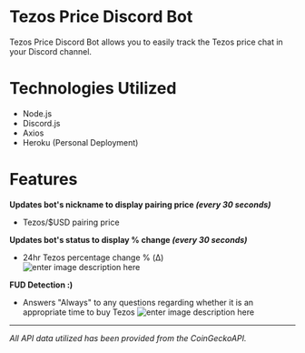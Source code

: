 # Tezos Price Discord Bot

Tezos Price Discord Bot allows you to easily track the Tezos price chat in your Discord channel. 

# Technologies Utilized
 - Node.js
 - Discord.js
 - Axios
 - Heroku (Personal Deployment)

# Features
 **Updates bot's nickname to display pairing price *(every 30 seconds)***
 - Tezos/$USD pairing price 
 
 **Updates bot's status to display % change *(every 30 seconds)***
 - 24hr Tezos percentage change % (Δ)	
![enter image description here](https://i.imgur.com/qrhvZVE.gif)


 **FUD Detection :)**
- Answers "Always" to any questions regarding whether it is an appropriate time to buy Tezos
![enter image description here](https://i.imgur.com/EbPruy7.gif)

-----------------------------------------------------------------------------------------------------------------------

*All API data utilized has been provided from the CoinGeckoAPI.*
